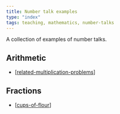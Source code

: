 ```yaml
---
title: Number talk examples
type: "index"
tags: teaching, mathematics, number-talks
---
```




A collection of examples of number talks.

## Arithmetic

- [[related-multiplication-problems]]

## Fractions

- [[cups-of-flour]]

[//begin]: # "Autogenerated link references for markdown compatibility"
[related-multiplication-problems]: related-multiplication-problems "related-multiplication-problems"
[cups-of-flour]: cups-of-flour "Number talk - Cups of flour"
[//end]: # "Autogenerated link references"